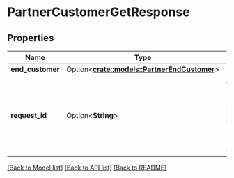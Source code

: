 # PartnerCustomerGetResponse

## Properties

Name | Type | Description | Notes
------------ | ------------- | ------------- | -------------
**end_customer** | Option<[**crate::models::PartnerEndCustomer**](PartnerEndCustomer.md)> |  | [optional]
**request_id** | Option<**String**> | A unique identifier for the request, which can be used for troubleshooting. This identifier, like all Plaid identifiers, is case sensitive. | [optional]

[[Back to Model list]](../README.md#documentation-for-models) [[Back to API list]](../README.md#documentation-for-api-endpoints) [[Back to README]](../README.md)


